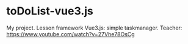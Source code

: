 # toDoList-vue3.js
My project. Lesson framework Vue3.js: simple taskmanager.
Teacher: https://www.youtube.com/watch?v=27Vhe78OsCg
